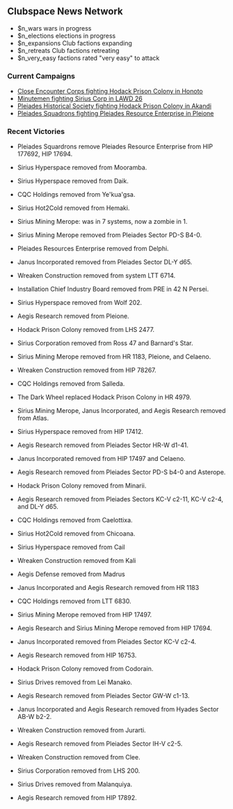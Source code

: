 ## Clubspace News Network

* $n_wars wars in progress
* $n_elections elections in progress
* $n_expansions Club factions expanding
* $n_retreats Club factions retreating
* $n_very_easy factions rated "very easy" to attack

### Current Campaigns
* [Close Encounter Corps fighting Hodack Prison Colony in Honoto](https://discord.gg/PdaCsRA)
* [Minutemen fighting Sirius Corp in LAWD 26](https://discord.gg/PdaCsRA)
* [Pleiades Historical Society fighting Hodack Prison Colony in Akandi](https://discord.gg/PdaCsRA)
* [Pleiades Squadrons fighting Pleiades Resource Enterprise in Pleione](https://discord.gg/PdaCsRA)

### Recent Victories

* Pleiades Squardrons remove Pleiades Resource Enterprise from HIP 177692, HIP 17694.

* Sirius Hyperspace removed from Mooramba.
* Sirius Hyperspace removed from Daik.
* CQC Holdings removed from Ye'kua'gsa.
* Sirius Hot2Cold removed from Hemaki.
* Sirius Mining Merope: was in 7 systems, now a zombie in 1.
* Sirius Mining Merope removed from Pleiades Sector PD-S B4-0.
* Pleiades Resources Enterprise removed from Delphi.
* Janus Incorporated removed from Pleiades Sector DL-Y d65.
* Wreaken Construction removed from system LTT 6714.
* Installation Chief Industry Board removed from PRE in 42 N Persei.
* Sirius Hyperspace removed from Wolf 202.
* Aegis Research removed from Pleione.
* Hodack Prison Colony removed from LHS 2477.
* Sirius Corporation removed from Ross 47 and Barnard's Star.
* Sirius Mining Merope removed from HR 1183, Pleione, and Celaeno.
* Wreaken Construction removed from HIP 78267.
* CQC Holdings removed from Salleda.
* The Dark Wheel replaced Hodack Prison Colony in HR 4979.
* Sirius Mining Merope, Janus Incorporated, and Aegis Research removed from Atlas.
* Sirius Hyperspace removed from HIP 17412.
* Aegis Research removed from Pleiades Sector HR-W d1-41.
* Janus Incorporated removed from HIP 17497 and Celaeno.
* Aegis Research removed from Pleiades Sector PD-S b4-0 and Asterope.
* Hodack Prison Colony removed from Minarii.
* Aegis Research removed from Pleiades Sectors KC-V c2-11, KC-V c2-4, and DL-Y d65.
* CQC Holdings removed from Caelottixa.
* Sirius Hot2Cold removed from Chicoana.
* Sirius Hyperspace removed from Cail
* Wreaken Construction removed from Kali
* Aegis Defense removed from Madrus
* Janus Incorporated and Aegis Research removed from HR 1183
* CQC Holdings removed from LTT 6830.
* Sirius Mining Merope removed from HIP 17497.
* Aegis Research and Sirius Mining Merope removed from HIP 17694.
* Janus Incorporated removed from Pleiades Sector KC-V c2-4.
* Aegis Research removed from HIP 16753.
* Hodack Prison Colony removed from Codorain.
* Sirius Drives removed from Lei Manako.
* Aegis Research removed from Pleiades Sector GW-W c1-13.
* Janus Incorporated and Aegis Research removed from Hyades Sector AB-W b2-2.
* Wreaken Construction removed from Jurarti.
* Aegis Research removed from Pleiades Sector IH-V c2-5.
* Wreaken Construction removed from Clee.
* Sirius Corporation removed from LHS 200.
* Sirius Drives removed from Malanquiya.
* Aegis Research removed from HIP 17892.


